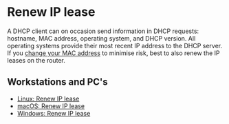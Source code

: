 # Renew IP lease 

A DHCP client can on occasion send information in DHCP requests: hostname, MAC address, operating system, and DHCP 
version. All operating systems provide their most recent IP address to the DHCP server. 
If you [change your MAC address](change-mac.md) to minimise risk, best to also renew the IP leases on the 
router.

## Workstations and PC's

* [Linux: Renew IP lease](linux-pc-mitigations:docs/services/renew-lease)
* [macOS: Renew IP lease](macos-mitigations:docs/services/renew-lease)
* [Windows: Renew IP lease](windows-pc-mitigations:docs/services/renew-lease)

